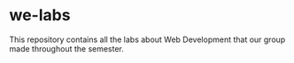 # we-labs
This repository contains all the labs about Web Development that our group made throughout the semester.
